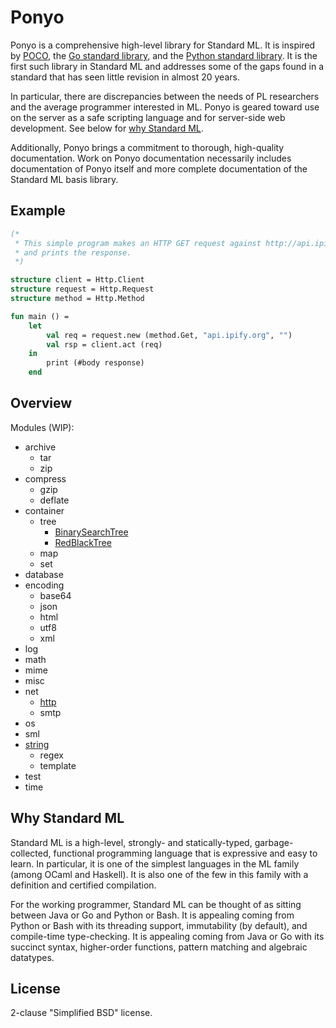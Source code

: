 # Ponyo

Ponyo is a comprehensive high-level library for Standard ML. It is inspired
by [POCO](http://pocoproject.org/), the [Go standard library](https://golang.org/pkg/),
and the [Python standard library](https://docs.python.org/3/library/). It is the first
such library in Standard ML and addresses some of the gaps found in
a standard that has seen little revision in almost 20 years.

In particular, there are discrepancies between the needs of PL researchers and the
average programmer interested in ML. Ponyo is geared toward use on the server as a
safe scripting language and for server-side web development. See below for
[why Standard ML](#why-standard-ml).

Additionally, Ponyo brings a commitment to thorough, high-quality documentation. Work on
Ponyo documentation necessarily includes documentation of Ponyo itself and more complete
documentation of the Standard ML basis library.

## Example

```sml
(*
 * This simple program makes an HTTP GET request against http://api.ipify.org/
 * and prints the response.
 *)

structure client = Http.Client
structure request = Http.Request
structure method = Http.Method

fun main () =
    let
        val req = request.new (method.Get, "api.ipify.org", "")
        val rsp = client.act (req)
    in
        print (#body response)
    end
```

## Overview

Modules (WIP):
* archive
  * tar
  * zip
* compress
  * gzip
  * deflate
* container
  * tree
    * [BinarySearchTree](https://github.com/eatonphil/ponyo/blob/master/src/container/tree/binarysearch.sml)
    * [RedBlackTree](https://github.com/eatonphil/ponyo/blob/master/src/container/tree/redblack.sml)
  * map
  * set
* database
* encoding
  * base64
  * json
  * html
  * utf8
  * xml
* log
* math
* mime
* misc
* net
  * [http](https://github.com/eatonphil/ponyo/blob/master/src/net/http/http.sml)
  * smtp
* os
* sml
* [string](https://github.com/eatonphil/ponyo/blob/master/src/string/string.sml)
  * regex
  * template
* test
* time

## Why Standard ML

Standard ML is a high-level, strongly- and statically-typed, garbage-collected,
functional programming language that is expressive and easy to learn. In particular,
it is one of the simplest languages in the ML family (among OCaml and Haskell).
It is also one of the few in this family with a definition and certified compilation.

For the working programmer, Standard ML can be thought of as sitting between Java or
Go and Python or Bash. It is appealing coming from Python or Bash with its threading
support, immutability (by default), and compile-time type-checking. It is appealing
coming from Java or Go with its succinct syntax, higher-order functions, pattern
matching and algebraic datatypes.

## License

2-clause "Simplified BSD" license.
